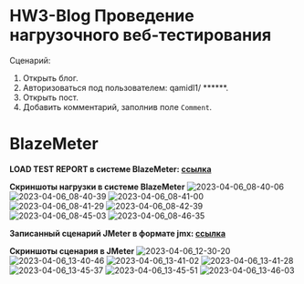 # HW3-Blog Проведение нагрузочного веб-тестирования

Сценарий:
1. Открыть блог.
2. Авторизоваться под пользователем: qamidl1/ ******.
3. Открыть пост.
4. Добавить комментарий, заполнив поле `Comment`.

# BlazeMeter
**LOAD TEST REPORT в системе BlazeMeter: [ссылка](https://a.blazemeter.com/app/executive-summary/index.html?master_id=67287076&selectedTimeMeasure=milliseconds#/)**

**Cкриншоты нагрузки в системе BlazeMeter**
![2023-04-06_08-40-06](https://user-images.githubusercontent.com/105548819/230678119-422e3773-979e-453c-a300-0309c827b5a1.png)
![2023-04-06_08-40-39](https://user-images.githubusercontent.com/105548819/230678334-3b522a20-51d0-46bb-a6ad-110eb4431020.png)
![2023-04-06_08-41-00](https://user-images.githubusercontent.com/105548819/230678352-b7637db7-d164-4527-82ac-73759c1a67a3.png)
![2023-04-06_08-41-29](https://user-images.githubusercontent.com/105548819/230678363-c6848e61-34c1-4b60-a139-027b438b1ea2.png)
![2023-04-06_08-42-39](https://user-images.githubusercontent.com/105548819/230678370-44b211f7-8f6c-46e1-be80-532e994ebd07.png)
![2023-04-06_08-45-03](https://user-images.githubusercontent.com/105548819/230678387-141366dc-f225-4d9c-af6b-c874464c60b7.png)
![2023-04-06_08-46-35](https://user-images.githubusercontent.com/105548819/230678397-5fd7ab19-f8cd-4223-a2fa-e8d6bc7f993a.png)

**Записанный сценарий JMeter в формате jmx: [ссылка](https://github.com/VisYar/HW3-Blog/blob/master/BlazeMeter_04-11-22.jmx)**

**Cкриншоты сценария в JMeter**
![2023-04-06_12-30-20](https://user-images.githubusercontent.com/105548819/230678966-f504be58-4da4-4e17-a105-2fb57aaaac14.png)
![2023-04-06_13-40-46](https://user-images.githubusercontent.com/105548819/230678970-5fbf9fa3-ac28-4fc6-a7fa-74d44103719f.png)
![2023-04-06_13-41-02](https://user-images.githubusercontent.com/105548819/230678972-39aeed3a-5e56-4698-889c-2297e1bd460b.png)
![2023-04-06_13-41-28](https://user-images.githubusercontent.com/105548819/230678974-8757c010-0943-480b-aca8-600ee6afaa43.png)
![2023-04-06_13-45-37](https://user-images.githubusercontent.com/105548819/230678977-3822bf4c-0183-4237-86e4-3d3ced54fe24.png)
![2023-04-06_13-45-51](https://user-images.githubusercontent.com/105548819/230678980-db14536f-4203-45c2-8a16-f1c2ac396894.png)
![2023-04-06_13-46-03](https://user-images.githubusercontent.com/105548819/230678982-0e1c7392-c97f-4754-be52-1594042d68cf.png)





